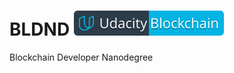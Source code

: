 # BLDND [![Udacity - Blockchain Developer Nanodegree](https://github.com/yazeedalrubyli/BLDND/blob/master/blockchain.svg)](https://www.udacity.com/blockchain)
Blockchain Developer Nanodegree
